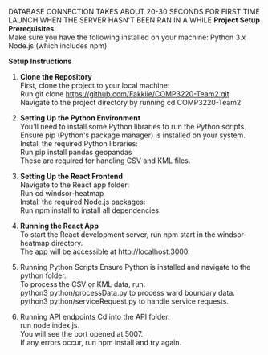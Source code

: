 
DATABASE CONNECTION TAKES ABOUT 20-30 SECONDS FOR FIRST TIME LAUNCH WHEN THE SERVER HASN'T BEEN RAN IN A WHILE
**Project Setup
Prerequisites**<br/>
Make sure you have the following installed on your machine:
Python 3.x<br/>
Node.js (which includes npm)<br/>

**Setup Instructions**<br/>

1. **Clone the Repository**<br/>
  First, clone the project to your local machine:<br/>
  Run git clone https://github.com/Fakkiie/COMP3220-Team2.git<br/>
  Navigate to the project directory by running cd COMP3220-Team2<br/>

2. **Setting Up the Python Environment**<br/>
  You'll need to install some Python libraries to run the Python scripts.<br/>
  Ensure pip (Python's package manager) is installed on your system.<br/>
  Install the required Python libraries:<br/>
  Run pip install pandas geopandas<br/>
  These are required for handling CSV and KML files.<br/>

3. **Setting Up the React Frontend**<br/>
  Navigate to the React app folder:<br/>
  Run cd windsor-heatmap<br/>
  Install the required Node.js packages:<br/>
  Run npm install to install all dependencies.<br/>

4. **Running the React App**<br/>
  To start the React development server, run npm start in the windsor-heatmap directory.<br/>
  The app will be accessible at http://localhost:3000.<br/>

5. Running Python Scripts
  Ensure Python is installed and navigate to the python folder.<br/>
  To process the CSV or KML data, run:<br/>
  python3 python/processData.py to process ward boundary data.<br/>
  python3 python/serviceRequest.py to handle service requests.<br/>

6. Running API endpoints
   Cd into the API folder. <br/>
   run node index.js. <br/>
   You will see the port opened at 5007. <br/>
   If any errors occur, run npm install and try again. <br/>
